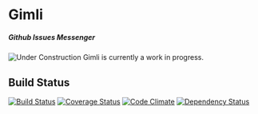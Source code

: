 # Gimli
##### Github Issues Messenger

![Under Construction](http://png-3.findicons.com/files/icons/990/vistaico_toolbar/256/under_construction.png)
 Gimli is currently a work in progress.

## Build Status

[![Build Status](https://travis-ci.org/legitco/gimli.svg?branch=master)](https://travis-ci.org/legitco/gimli)
[![Coverage Status](https://coveralls.io/repos/legitco/gimli/badge.png)](https://coveralls.io/r/legitco/gimli)
[![Code Climate](https://codeclimate.com/github/legitco/gimli.png)](https://codeclimate.com/github/legitco/gimli)
[![Dependency Status](https://david-dm.org/legitco/gimli.svg)](https://david-dm.org/legitco/gimli)
